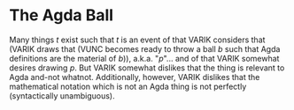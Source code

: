 # The Agda Ball
Many things $t$ exist such that $t$ is an event of that VARIK considers that (VARIK draws that (VUNC becomes ready to throw a ball $b$ such that Agda definitions are the material of $b$)), a.k.a. "$p$"... and of that VARIK somewhat desires drawing $p$.  But VARIK somewhat dislikes that the thing is relevant to Agda and-not whatnot.  Additionally, however, VARIK dislikes that the mathematical notation which is not an Agda thing is not perfectly (syntactically unambiguous).
